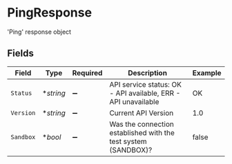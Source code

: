 # PingResponse

'Ping' response object


## Fields

| Field                                                          | Type                                                           | Required                                                       | Description                                                    | Example                                                        |
| -------------------------------------------------------------- | -------------------------------------------------------------- | -------------------------------------------------------------- | -------------------------------------------------------------- | -------------------------------------------------------------- |
| `Status`                                                       | **string*                                                      | :heavy_minus_sign:                                             | API service status: OK - API available, ERR - API unavailable  | OK                                                             |
| `Version`                                                      | **string*                                                      | :heavy_minus_sign:                                             | Current API Version                                            | 1.0                                                            |
| `Sandbox`                                                      | **bool*                                                        | :heavy_minus_sign:                                             | Was the connection established with the test system (SANDBOX)? | false                                                          |
